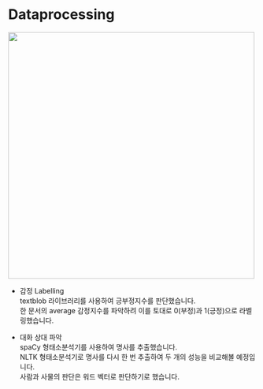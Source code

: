 # Dataprocessing
  
<img src="https://github.com/seawavve/PeekABook/blob/main/dataProcessing/labelling.png" width="500" >  
  
  + 감정 Labelling  
textblob 라이브러리를 사용하여 긍부정지수를 판단했습니다.  
한 문서의 average 감정지수를 파악하려 이를 토대로 0(부정)과 1(긍정)으로 라벨링했습니다.  
  
  + 대화 상대 파악  
 spaCy 형태소분석기를 사용하여 명사를 추출했습니다.  
 NLTK 형태소분석기로 명사를 다시 한 번 추출하여 두 개의 성능을 비교해볼 예정입니다.  
 사람과 사물의 판단은 워드 벡터로 판단하기로 했습니다.  
